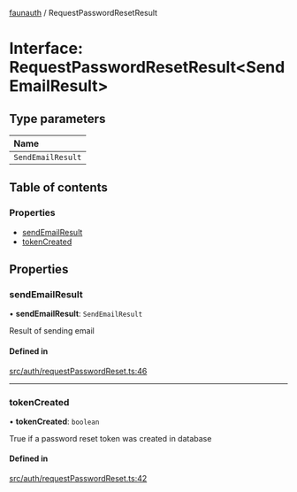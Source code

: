 [faunauth](../index.md) / RequestPasswordResetResult

# Interface: RequestPasswordResetResult<SendEmailResult\>

## Type parameters

| Name |
| :------ |
| `SendEmailResult` |

## Table of contents

### Properties

- [sendEmailResult](RequestPasswordResetResult.md#sendemailresult)
- [tokenCreated](RequestPasswordResetResult.md#tokencreated)

## Properties

### sendEmailResult

• **sendEmailResult**: `SendEmailResult`

Result of sending email

#### Defined in

[src/auth/requestPasswordReset.ts:46](https://github.com/alexnitta/faunauth/blob/62fa1d8/src/auth/requestPasswordReset.ts#L46)

___

### tokenCreated

• **tokenCreated**: `boolean`

True if a password reset token was created in database

#### Defined in

[src/auth/requestPasswordReset.ts:42](https://github.com/alexnitta/faunauth/blob/62fa1d8/src/auth/requestPasswordReset.ts#L42)

